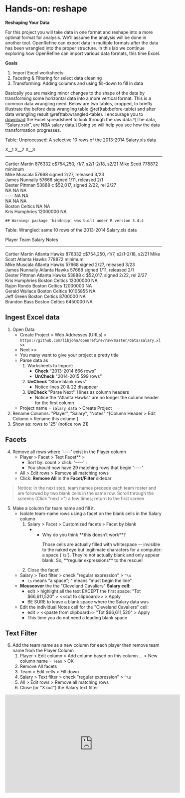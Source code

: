 # Hands-on: reshape

**Reshaping Your Data**  

For this project you will take data in one format and reshape into a more optimal format for analysis.  We'll assume the analysis will be done in another tool.  OpenRefine can export data in multiple formats after the data has been wrangled into the proper structure.  In this lab we continue exploring how OpenRefine can import various data formats, this time Excel. 

**Goals**  
1. Import Excel worksheets  
2. Faceting & Filtering for select data cleaning  
3. Transforming:  Adding columns and using fill-down to fill in data  


Basically you are making minor changes to the shape of the data by transforming some horizontal data into a more vertical format.  This is a common data wrangling need.  Below are two tables, cropped, to briefly illustrate the before data wrangling table \@ref(tab:before-table) and after data wrangling result \@ref(tab:wrangled-table). I encourage you to [download](https://github.com/libjohn/openrefine/raw/master/data/salary.xlsx) the Excel spreadsheet to look through the raw data.^[The data, “Salary.xslx”, are NBA salary data.]  Doing so will help you see how the data transformation progresses.  







Table: Unprocessed:  A selective 10 rows of the 2013-2014 Salary.xls data

X__1             X__2       X__3                              
---------------  ---------  ----------------------------------
Cartier Martin   876332     c$754,250, r1/7, s2/1-2/18, s2/21 
Mike Scott       778872     minimum                           
Mike Muscala     57668      signed 2/27, released 3/23        
James Nunnally   57668      signed 1/11, released 2/1         
Dexter Pittman   53888      c $52,017, signed 2/22, rel 2/27  
NA               NA         NA                                
----             NA         NA                                
NA               NA         NA                                
Boston Celtics   NA         NA                                
Kris Humphries   12000000   NA                                




```
## Warning: package 'bindrcpp' was built under R version 3.4.4
```



Table: Wrangled:  same 10 rows of the 2013-2014 Salary.xls data

Player           Team             Salary     Notes                             
---------------  ---------------  ---------  ----------------------------------
Cartier Martin   Atlanta Hawks    876332     c$754,250, r1/7, s2/1-2/18, s2/21 
Mike Scott       Atlanta Hawks    778872     minimum                           
Mike Muscala     Atlanta Hawks    57668      signed 2/27, released 3/23        
James Nunnally   Atlanta Hawks    57668      signed 1/11, released 2/1         
Dexter Pittman   Atlanta Hawks    53888      c $52,017, signed 2/22, rel 2/27  
Kris Humphries   Boston Celtics   12000000   NA                                
Rajon Rondo      Boston Celtics   12000000   NA                                
Gerald Wallace   Boston Celtics   10105855   NA                                
Jeff Green       Boston Celtics   8700000    NA                                
Brandon Bass     Boston Celtics   6450000    NA                                



## Ingest Excel data  

1. Open  Data  
    * <span class="or-menu">Create Project  > Web Addresses (URLs) > </span>  `https://github.com/libjohn/openrefine/raw/master/data/salary.xlsx`
    * <span class="or-menu">Next >> </span>  
    * You many want to give your project a pretty title
    * Parse data as 
        1. Worksheets to Import: 
            + **Check** "2013-2014 666 rows"
            + **UnCheck** "2014-2015 599 rows"  
        2. **UnCheck** "Store blank rows" 
            + Notice lines 20 & 22 disappear  
        3. **UnCheck** "Parse Next" 1 lines as column headers 
            + Notice the "Atlanta Hawks" are no longer the column header for the first column  
    * Project name = `salary data` <span class="or-menu">> Create Project </span>  
2. Rename Columns: "Player", "Salary", "Notes" ^[<span class="or-menu">Column Header > Edit Column > Rename this column </span>]    
3. Show as: rows to '25' (notice row 21)

## Facets
4. Remove all rows where '----' exist in the Player column  
    + <span class="or-menu">Player > Facet > Text Facet** > </span>  
        * Sort by: count > click: '----' :  
        * You should now have 29 matching rows that begin '----'  
    + <span class="or-menu">All > Edit rows > Remove all matching rows  </span>  
    + Click:  **Remove All** in the **Facet/Filter** sidebar  
    
> Notice: in the next step, team names precede each team roster and are followed by two blank cells in the same row.  Scroll through the screens (Click "next >") a few times; return to the first screen  

5. Make a column for team name and fill it.  
    + Isolate team-name rows using a facet on the blank cells in the Salary column  
        1. <span class="or-menu">Salary > Facet > Customized facets > Facet by blank </span> 
            + <ul class="no-bullet">
               <div class="challenge">
               <li>Why do you think **this doesn’t work**?</li>
               <p>Those cells are actually filled with whitespace -- invisible to the naked eye but legitimate characters for a computer:  a space (`\s`).  They’re not actually blank and only appear blank. So,  **regular expressions** to the rescue!  </p>
               </div>
               </ul>
        2. Close the facet  
    + <span class="or-menu">Salary > Text filter > check "regular expression" > `^\s`  </span> 
        + `\s` means “a space”; `^` means “must begin the line”  
    + **Mouseover** the the "Cleveland Cavaliers" **Salary cell**:  
        + edit > highlight all the text EXCEPT the first space:  "Tot   $66,611,520" > \<\<cut to clipboard\>\> > Apply  
        + BE SURE to leave a blank space where the Salary data was  
    + Edit the individual Notes cell for the "Cleveland Cavaliers" cell:  
        + edit > \<\<paste from clipboard\>\> "Tot $66,611,520" > Apply  
        + This time you do not need a leading blank space  
        
## Text Filter  

6. Add the team name as a new column for each player then remove team name from the Player Column  
    1. <span class="or-menu">Player > Edit column > Add column based on this column ... > New column name = `Team` > OK  </span>   
    2. Remove All facets  
    3. <span class="or-menu">Team > Edit cells > Fill down  </span>   
    4. <span class="or-menu">Salary > Text filter > check "regular expression" > `^\s` </span>   
    5. <span class="or-menu">All > Edit rows > Remove all matching rows  </span>   
    6. Close (or "X out") the Salary text filter

<iframe width="560" height="315" src="https://www.youtube.com/embed/20plnBsmz_A?list=PLIUcX1JrVUNXSgBbyMCluwaJYTWJ--fDd" frameborder="0" allowfullscreen></iframe>


<!-- special thanks to the folks at software carpentry.  I riffed from their
workshop template to create the Q&A javacript/style.  See https://github.com/swcarpentry/workshop-template -->
<script src="assets/js/qa.js"></script>
